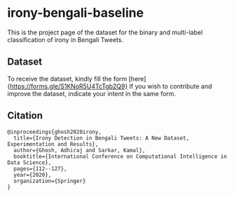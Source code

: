 # irony-bengali-baseline
This is the project page of the dataset for the binary and multi-label classification of irony in Bengali Tweets.


## Dataset
To receive the dataset, kindly fill the form [here]{https://forms.gle/S1KNoR5U4TcTgb2Q9}
If you wish to contribute and improve the dataset, indicate your intent in the same form.

## Citation
    @inproceedings{ghosh2020irony,
      title={Irony Detection in Bengali Tweets: A New Dataset, Experimentation and Results},
      author={Ghosh, Adhiraj and Sarkar, Kamal},
      booktitle={International Conference on Computational Intelligence in Data Science},
      pages={112--127},
      year={2020},
      organization={Springer}
    }
